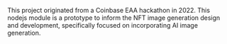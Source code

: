 This project originated from a Coinbase EAA hackathon in 2022.
This nodejs module is a prototype to inform the NFT image generation design and development,
specifically focused on incorporating AI image generation.

